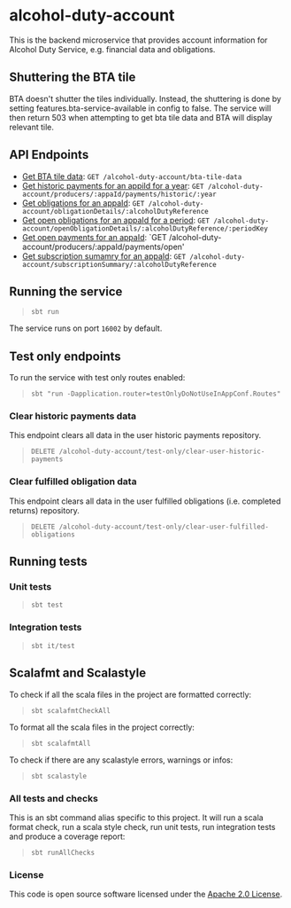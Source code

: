 
# alcohol-duty-account

This is the backend microservice that provides account information for Alcohol Duty Service, e.g. financial data and obligations.

## Shuttering the BTA tile

BTA doesn't shutter the tiles individually. Instead, the shuttering is done by setting features.bta-service-available in config to false. The service will then return 503 when attempting to get bta tile data and BTA will display relevant tile.

## API Endpoints

- [Get BTA tile data](api-docs/get-bta-tile-data.md): `GET /alcohol-duty-account/bta-tile-data`
- [Get historic payments for an appiId for a year](api-docs/historicPayments.md): `GET /alcohol-duty-account/producers/:appaId/payments/historic/:year`
- [Get obligations for an appaId](api-docs/obligationDetails.md): `GET /alcohol-duty-account/obligationDetails/:alcoholDutyReference`
- [Get open obligations for an appaId for a period](api-docs/openObligationDetails.md): `GET /alcohol-duty-account/openObligationDetails/:alcoholDutyReference/:periodKey`
- [Get open payments for an appaId](api-docs/openPayments.md): `GET /alcohol-duty-account/producers/:appaId/payments/open'
- [Get subscription sumamry for an appaId](api-docs/subscriptionSummary.md): `GET /alcohol-duty-account/subscriptionSummary/:alcoholDutyReference`

## Running the service

> `sbt run`
> 
The service runs on port `16002` by default.

## Test only endpoints

To run the service with test only routes enabled:
> `sbt "run -Dapplication.router=testOnlyDoNotUseInAppConf.Routes"`

### Clear historic payments data

This endpoint clears all data in the user historic payments repository.
> `DELETE /alcohol-duty-account/test-only/clear-user-historic-payments`

### Clear fulfilled obligation data

This endpoint clears all data in the user fulfilled obligations (i.e. completed returns) repository.
> `DELETE /alcohol-duty-account/test-only/clear-user-fulfilled-obligations`

## Running tests

### Unit tests

> `sbt test`
### Integration tests

> `sbt it/test`
## Scalafmt and Scalastyle

To check if all the scala files in the project are formatted correctly:
> `sbt scalafmtCheckAll`

To format all the scala files in the project correctly:
> `sbt scalafmtAll`

To check if there are any scalastyle errors, warnings or infos:
> `sbt scalastyle`

### All tests and checks
This is an sbt command alias specific to this project. It will run a scala format
check, run a scala style check, run unit tests, run integration tests and produce a coverage report:
> `sbt runAllChecks`

### License

This code is open source software licensed under
the [Apache 2.0 License]("http://www.apache.org/licenses/LICENSE-2.0.html").
